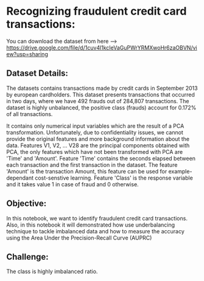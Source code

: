 # Recognizing fraudulent credit card transactions: 
You can download the dataset from here --> https://drive.google.com/file/d/1cuv4l1kcIeVaGuPWrYRMXwoHr6zaOBVN/view?usp=sharing
## Dataset Details:
The datasets contains transactions made by credit cards in September 2013 by european cardholders.
This dataset presents transactions that occurred in two days, where we have 492 frauds out of 284,807 transactions. The dataset is highly unbalanced, the positive class (frauds) account for 0.172% of all transactions.

It contains only numerical input variables which are the result of a PCA transformation. Unfortunately, due to confidentiality issues, we cannot provide the original features and more background information about the data. Features V1, V2, … V28 are the principal components obtained with PCA, the only features which have not been transformed with PCA are 'Time' and 'Amount'. Feature 'Time' contains the seconds elapsed between each transaction and the first transaction in the dataset. The feature 'Amount' is the transaction Amount, this feature can be used for example-dependant cost-senstive learning. Feature 'Class' is the response variable and it takes value 1 in case of fraud and 0 otherwise.
## Objective:
In this notebook, we want to identify fraudulent credit card transactions. Also, in this notebook it will demonstrated how use underbalancing technique to tackle imbalanced data and how to measure the accuracy using the Area Under the Precision-Recall Curve (AUPRC)

## Challenge:
The class is highly imbalanced ratio.
